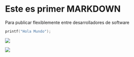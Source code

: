 # Este es primer MARKDOWN 

Para publicar flexiblemente entre desarrolladores de software
```c
printf("Hola Mundo");

```
![](https://www.masip.es/wp-content/uploads/2020/08/aws-logo.png)

  ![](https://d1.awsstatic.com/training-and-certification/Certification%20Badges/AWS-Certified_Developer_Associate_512x512.6d5f0ad35de66966c96f8e408e4fd919c1a2d753.png)
